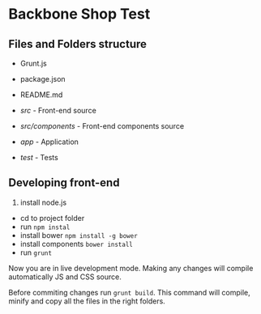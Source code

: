 # Backbone Shop Test

## Files and Folders structure

* Grunt.js
* package.json
* README.md

* _src_ - Front-end source
* _src/components_ - Front-end components source
* _app_ - Application
* _test_ - Tests

## Developing front-end

1. install node.js
*  cd to project folder
*  run ```npm instal```
*  install bower ```npm install -g bower```
*  install components ```bower install```
*  run ```grunt```

Now you are in live development mode. Making any changes will compile automatically JS and CSS source.

Before commiting changes run ```grunt build```. This command will compile, minify and copy all the files in the right folders.

